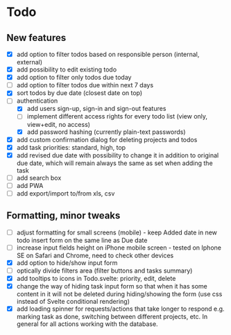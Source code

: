 # Todo

## New features

- [x] add option to filter todos based on responsible person (internal, external)
- [x] add possibility to edit existing todo
- [x] add option to filter only todos due today
- [ ] add option to filter todos due within next 7 days
- [x] sort todos by due date (closest date on top)
- [ ] authentication
  - [x] add users sign-up, sign-in and sign-out features
  - [ ] implement different access rights for every todo list (view only, view+edit, no access)
  - [x] add password hashing (currently plain-text passwords)
- [x] add custom confirmation dialog for deleting projects and todos
- [x] add task priorities: standard, high, top
- [x] add revised due date with possibility to change it in addition to original due date, which will remain always the same as set when adding the task
- [ ] add search box
- [ ] add PWA 
- [ ] add export/import to/from xls, csv

## Formatting, minor tweaks

- [ ] adjust formatting for small screens (mobile) - keep Added date in new todo insert form on the same line as Due date
- [ ] increase input fields height on iPhone mobile screen - tested on Iphone SE on Safari and Chrome, need to check other devices
- [x] add option to hide/show input form
- [ ] optically divide filters area (filter buttons and tasks summary)
- [x] add tooltips to icons in Todo.svelte: priority, edit, delete
- [x] change the way of hiding task input form so that when it has some content in it will not be deleted during hiding/showing the form (use css instead of Svelte conditional rendering)
- [x] add loading spinner for requests/actions that take longer to respond e.g. marking task as done, switching between different projects, etc. In general for all actions working with the database.
